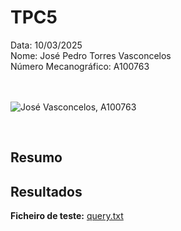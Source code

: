 # TPC5

Data: 10/03/2025 <br>
Nome: José Pedro Torres Vasconcelos <br>
Número Mecanográfico: A100763 <br> <br> <br>

![José Vasconcelos, A100763](/images/me.png)


<br>

## **Resumo**




## **Resultados**

**Ficheiro de teste:** [query.txt](./query.txt)
<br>

